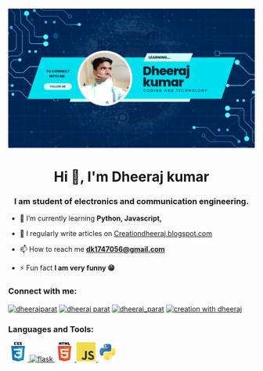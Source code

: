 ![logo](Banner.png)
<h1 align="center">Hi 👋, I'm Dheeraj kumar</h1>
<h3 align="center">I am student of electronics and communication engineering.</h3>

- 🌱 I’m currently learning **Python, Javascript,**

- 📝 I regularly write articles on [Creationdheeraj.blogspot.com](Creationdheeraj.blogspot.com)

- 📫 How to reach me **dk1747056@gmail.com**

- ⚡ Fun fact **I am very funny 😁**

<h3 align="left">Connect with me:</h3>
<p align="left">
<a href="https://twitter.com/dheerajparat" target="blank"><img align="center" src="https://raw.githubusercontent.com/rahuldkjain/github-profile-readme-generator/master/src/images/icons/Social/twitter.svg" alt="dheerajparat" height="30" width="40" /></a>
<a href="[https://linkedin.com/in/dheerajparat](https://www.linkedin.com/in/dheeraj-parat-ab08322b7?utm_source=share&utm_campaign=share_via&utm_content=profile&utm_medium=android_app)" target="blank"><img align="center" src="https://raw.githubusercontent.com/rahuldkjain/github-profile-readme-generator/master/src/images/icons/Social/linked-in-alt.svg" alt="dheeraj parat" height="30" width="40" /></a>
<a href="https://instagram.com/dheeraj_parat" target="blank"><img align="center" src="https://raw.githubusercontent.com/rahuldkjain/github-profile-readme-generator/master/src/images/icons/Social/instagram.svg" alt="dheeraj_parat" height="30" width="40" /></a>
<a href="https://www.youtube.com/@creationwithdheeraj" target="blank"><img align="center" src="https://raw.githubusercontent.com/rahuldkjain/github-profile-readme-generator/master/src/images/icons/Social/youtube.svg" alt="creation with dheeraj" height="30" width="40" /></a>
</p>

<h3 align="left">Languages and Tools:</h3>
<p align="left"> <a href="https://www.w3schools.com/css/" target="_blank" rel="noreferrer"> <img src="https://raw.githubusercontent.com/devicons/devicon/master/icons/css3/css3-original-wordmark.svg" alt="css3" width="40" height="40"/> </a> <a href="https://flask.palletsprojects.com/" target="_blank" rel="noreferrer"> <img src="https://www.vectorlogo.zone/logos/pocoo_flask/pocoo_flask-icon.svg" alt="flask" width="40" height="40"/> </a> <a href="https://www.w3.org/html/" target="_blank" rel="noreferrer"> <img src="https://raw.githubusercontent.com/devicons/devicon/master/icons/html5/html5-original-wordmark.svg" alt="html5" width="40" height="40"/> </a> <a href="https://developer.mozilla.org/en-US/docs/Web/JavaScript" target="_blank" rel="noreferrer"> <img src="https://raw.githubusercontent.com/devicons/devicon/master/icons/javascript/javascript-original.svg" alt="javascript" width="40" height="40"/> </a> <a href="https://www.python.org" target="_blank" rel="noreferrer"> <img src="https://raw.githubusercontent.com/devicons/devicon/master/icons/python/python-original.svg" alt="python" width="40" height="40"/> </a> </p>
